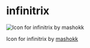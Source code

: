 # infinitrix

![Icon for infinitrix by mashokk](https://raw.githubusercontent.com/smallcms/infinitrix/25eb60062e04363dc436c46b916960f2e17bd2fe/infinitrix.png)

Icon for infinitrix by [mashokk](https://github.com/mashokk)
